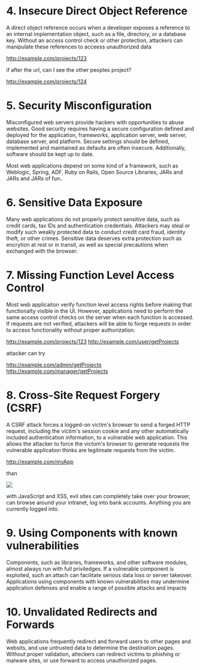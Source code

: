 # 4. Insecure Direct Object Reference

A direct object reference occurs when a developer exposes a reference to an internal implementation object, such as a file, directory, or a database key. Without an access control check or other protection, attackers can manipulate these references to acceess unauthorized data

http://example.com/projects/123

if after the url, can I see the other peoples project?

http://example.com/projects/124

# 5. Security Misconfiguration

Misconfigured web servers provide hackers with opportunities to abuse websites. Good security requires having a secure configuration defined and deployed for the application, frameworks, application server, web server, database server, and platform. Secure settings should be defined, implemented and maintained as defaults are often insecure. Additionally, software should be kept up to date.

Most web applications depend on some kind of a framework, such as Weblogic, Spring, ADF, Ruby on Rails, Open Source Libraries, JARs and JARs and JARs of fun..

# 6. Sensitive Data Exposure

Many web applications do not properly protect sensitive data, such as credit cards, tax IDs and authentication credentials. Attackers may steal or modify such weakly protected data to conduct credit card fraud, identity theft, or other crimes. Sensitive data deserves extra protection such as encrytion at rest or in transit, as well as special precautions when exchanged with the browser.

# 7. Missing Function Level Access Control

Most web applicaiton verify function level access rights before making that functionalty visible in the UI. However, applications need to perform the same access control checks on the server when each function is accessed. If requests are not verified, attackers will be able to forge requests in order to access functionality without proper authorization.

http://example.com/projects/123
http://example.com/user/getProjects

attacker can try

http://example.com/admin/getProjects
http://example.com/manager/getProjects

# 8. Cross-Site Request Forgery (CSRF)

A CSRF attack forces a logged-on victim's browser to send a forged HTTP request, including the victim's session cookie and any other automatically included authentication information, to a vulnerable web application. This allows the attacker to force the victom's browser to generate requests the vulnerable application thinks are legitimate requests from the victim.

http://example.com/myApp

than

<img src="http://example.com/myApp/deleteEverything"></img>

with JavaScript and XSS, evil sites can completely take over your browser, can browse around your intranet, log into bank accounts. Anything you are currently logged into.

# 9. Using Components with known vulnerabilities

Components, such as libraries, frameworks, and other software modules, almost always run with full priviledges. If a vulnerable component is exploited, such an attach can facilitate serious data loss or server takeover. Applications using components with known vulnerabilities may undermine application defenses and enable a range of possible attacks and impacts

# 10. Unvalidated Redirects and Forwards

Web applications frequently redirect and forward users to other pages and websits, and use untrusted data to determine the destination pages. Without proper validation, atteckers can redirect victims to phishing or malware sites, or use forward to access unauthorized pages.
